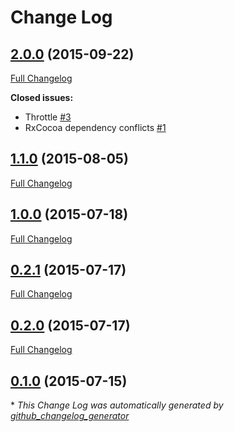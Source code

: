 # Change Log

## [2.0.0](https://github.com/esttorhe/RxViewModel/tree/2.0.0) (2015-09-22)
[Full Changelog](https://github.com/esttorhe/RxViewModel/compare/1.1.0...2.0.0)

**Closed issues:**

- Throttle [\#3](https://github.com/esttorhe/RxViewModel/issues/3)
- RxCocoa dependency conflicts [\#1](https://github.com/esttorhe/RxViewModel/issues/1)

## [1.1.0](https://github.com/esttorhe/RxViewModel/tree/1.1.0) (2015-08-05)
[Full Changelog](https://github.com/esttorhe/RxViewModel/compare/1.0.0...1.1.0)

## [1.0.0](https://github.com/esttorhe/RxViewModel/tree/1.0.0) (2015-07-18)
[Full Changelog](https://github.com/esttorhe/RxViewModel/compare/0.2.1...1.0.0)

## [0.2.1](https://github.com/esttorhe/RxViewModel/tree/0.2.1) (2015-07-17)
[Full Changelog](https://github.com/esttorhe/RxViewModel/compare/0.2.0...0.2.1)

## [0.2.0](https://github.com/esttorhe/RxViewModel/tree/0.2.0) (2015-07-17)
[Full Changelog](https://github.com/esttorhe/RxViewModel/compare/0.1.0...0.2.0)

## [0.1.0](https://github.com/esttorhe/RxViewModel/tree/0.1.0) (2015-07-15)


\* *This Change Log was automatically generated by [github_changelog_generator](https://github.com/skywinder/Github-Changelog-Generator)*